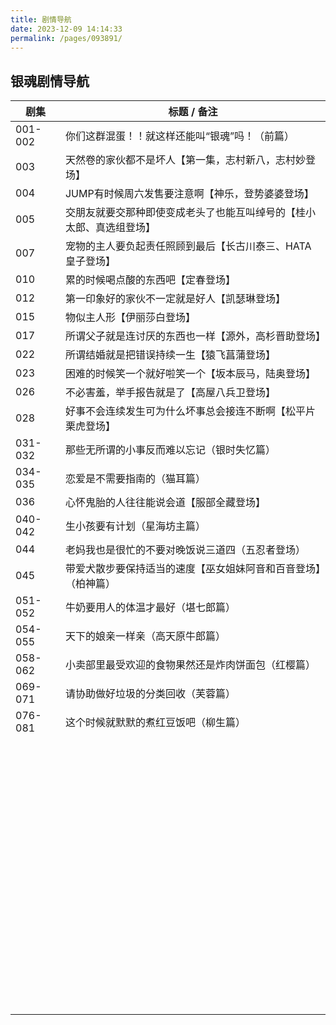 ```yaml
---
title: 剧情导航
date: 2023-12-09 14:14:33
permalink: /pages/093891/
---
```

## 银魂剧情导航

| 剧集    | 标题 / 备注                                                  |
| ------- | ------------------------------------------------------------ |
| 001-002 | 你们这群混蛋！！就这样还能叫“银魂”吗！（前篇）               |
| 003     | 天然卷的家伙都不是坏人【第一集，志村新八，志村妙登场】       |
| 004     | JUMP有时候周六发售要注意啊【神乐，登势婆婆登场】             |
| 005     | 交朋友就要交那种即使变成老头了也能互叫绰号的【桂小太郎、真选组登场】 |
| 007     | 宠物的主人要负起责任照顾到最后【长古川泰三、HATA皇子登场】   |
| 010     | 累的时候喝点酸的东西吧【定春登场】                           |
| 012     | 第一印象好的家伙不一定就是好人【凯瑟琳登场】                 |
| 015     | 物似主人形【伊丽莎白登场】                                   |
| 017     | 所谓父子就是连讨厌的东西也一样【源外，高杉晋助登场】         |
| 022     | 所谓结婚就是把错误持续一生【猿飞菖蒲登场】                   |
| 023     | 困难的时候笑一个就好啦笑一个【坂本辰马，陆奥登场】           |
| 026     | 不必害羞，举手报告就是了【高屋八兵卫登场】                   |
| 028     | 好事不会连续发生可为什么坏事总会接连不断啊【松平片栗虎登场】 |
| 031-032 | 那些无所谓的小事反而难以忘记（银时失忆篇）                   |
| 034-035 | 恋爱是不需要指南的（猫耳篇）                                 |
| 036     | 心怀鬼胎的人往往能说会道【服部全藏登场】                     |
| 040-042 | 生小孩要有计划（星海坊主篇）                                 |
| 044     | 老妈我也是很忙的不要对晚饭说三道四（五忍者登场）             |
| 045     | 带爱犬散步要保持适当的速度【巫女姐妹阿音和百音登场】（柏神篇） |
| 051-052 | 牛奶要用人的体温才最好（堪七郎篇）                           |
| 054-055 | 天下的娘亲一样亲（高天原牛郎篇）                             |
| 058-062 | 小卖部里最受欢迎的食物果然还是炸肉饼面包（红樱篇）           |
| 069-071 | 请协助做好垃圾的分类回收（芙蓉篇）                           |
| 076-081 | 这个时候就默默的煮红豆饭吧（柳生篇）                         |
|         |                                                              |
|         |                                                              |
|         |                                                              |
|         |                                                              |
|         |                                                              |
|         |                                                              |
|         |                                                              |
|         |                                                              |
|         |                                                              |
|         |                                                              |
|         |                                                              |
|         |                                                              |
|         |                                                              |
|         |                                                              |
|         |                                                              |
|         |                                                              |
|         |                                                              |
|         |                                                              |
|         |                                                              |
|         |                                                              |
|         |                                                              |
|         |                                                              |
|         |                                                              |
|         |                                                              |
|         |                                                              |
|         |                                                              |
|         |                                                              |
|         |                                                              |
|         |                                                              |
|         |                                                              |
|         |                                                              |
|         |                                                              |
|         |                                                              |
|         |                                                              |
|         |                                                              |
|         |                                                              |
|         |                                                              |
|         |                                                              |
|         |                                                              |
|         |                                                              |
|         |                                                              |
|         |                                                              |
|         |                                                              |
|         |                                                              |
|         |                                                              |
|         |                                                              |
|         |                                                              |
|         |                                                              |
|         |                                                              |
|         |                                                              |
|         |                                                              |
|         |                                                              |
|         |                                                              |
|         |                                                              |
|         |                                                              |
|         |                                                              |
|         |                                                              |
|         |                                                              |
|         |                                                              |
|         |                                                              |
|         |                                                              |
|         |                                                              |
|         |                                                              |
|         |                                                              |
|         |                                                              |
|         |                                                              |
|         |                                                              |
|         |                                                              |
|         |                                                              |
|         |                                                              |
|         |                                                              |
|         |                                                              |
|         |                                                              |
|         |                                                              |

